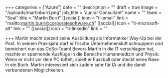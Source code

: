 +++
categories = ["Azure"]
date = ""
description = ""
draft = true
image = "/uploads/martinburri.png"
job_title = "Junior Consultant"
name = ""
team = "Seal"
title = "Martin Burri"
[[social]]
icon = "ti-email"
link = "mailto:martin.burri@corporatesoftware.ch"
[[social]]
icon = "ti-microsoft-alt"
link = ""
[[social]]
icon = "ti-linkedin"
link = ""

+++
Martin macht derzeit seine Ausbildung als Informatiker Way-Up bei der Post. In seinem Praxisjahr darf er frische Unternehmensluft schnuppern und bereichert nun das CoSo-Team! Bevors Martin in die IT verschlagen hat, machte er spannende Ausflüge in die Bereiche Humanmedizin und Physik. Wenn er nicht vor dem PC tüftelt, spielt er Fussball oder steckt seine Nase in ein Buch. Martin interessiert sich zudem sehr für IA und die damit verbundenen Möglichkeiten.